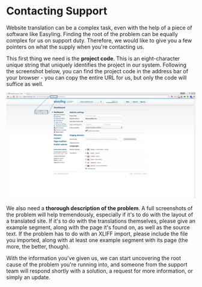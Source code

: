 # Contacting Support

Website translation can be a complex task, even with the help of a piece of software like Easyling. Finding the root of the problem can be equally complex for us on support duty. Therefore, we would like to give you a few pointers on what the supply when you're contacting us.

This first thing we need is the **project code**. This is an eight-character unique string that uniquely identifies the project in our system. Following the screenshot below, you can find the project code in the address bar of your browser - you can copy the entire URL for us, but only the code will suffice as well.

![The project code can be found easiest from the browser Address Bar](../img/ProjectCode.png )

We also need a **thorough description of the problem**. A full screenshots of the problem will help tremendously, especially if it's to do with the layout of a translated site. If it's to do with the translations themselves, please give an example segment, along with the page it's found on, as well as the source text. If the problem has to do with an XLIFF import, please include the file you imported, along with at least one example segment with its page (the more, the better, though).

With the information you've given us, we can start uncovering the root cause of the problem you're running into, and someone from the support team will respond shortly with a solution, a request for more information, or simply an update.
